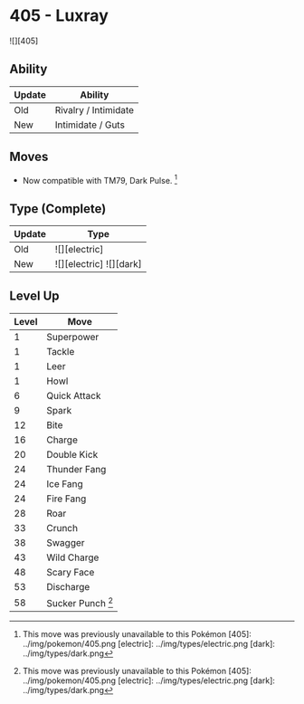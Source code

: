 # 405 - Luxray
![][405]

## Ability

Update | Ability
---    | ---
Old    | Rivalry / Intimidate
New    | Intimidate / Guts

## Moves

 - Now compatible with TM79, Dark Pulse. [^1]

## Type (Complete)

Update | Type
---    | ---
Old    | ![][electric]
New    | ![][electric]  ![][dark]

## Level Up

Level | Move
---   | ---
  1   | Superpower
  1   | Tackle
  1   | Leer
  1   | Howl
  6   | Quick Attack
  9   | Spark
 12   | Bite
 16   | Charge
 20   | Double Kick
 24   | Thunder Fang
 24   | Ice Fang
 24   | Fire Fang
 28   | Roar
 33   | Crunch
 38   | Swagger
 43   | Wild Charge
 48   | Scary Face
 53   | Discharge
 58   | Sucker Punch [^1]

[^1]: This move was previously unavailable to this Pokémon
[405]: ../img/pokemon/405.png
[electric]: ../img/types/electric.png
[dark]: ../img/types/dark.png
